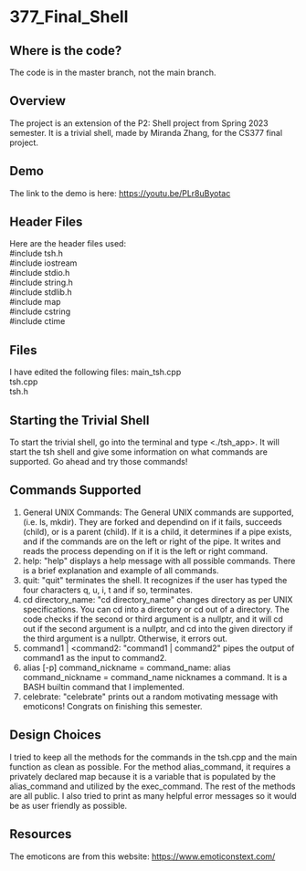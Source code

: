 # 377_Final_Shell

## Where is the code?
  The code is in the master branch, not the main branch.

## Overview
  The project is an extension of the P2: Shell project from Spring 2023 semester. It is a trivial shell, made by Miranda Zhang, for the CS377 final project.

## Demo
  The link to the demo is here: https://youtu.be/PLr8uByotac

## Header Files
  Here are the header files used: <br>
  #include tsh.h <br>
  #include iostream <br>
  #include stdio.h <br>
  #include string.h <br>
  #include stdlib.h <br>
  #include map <br>
  #include cstring <br>
  #include ctime <br>

## Files
  I have edited the following files:
  main_tsh.cpp <br>
  tsh.cpp <br>
  tsh.h <br>
  
## Starting the Trivial Shell
  To start the trivial shell, go into the terminal and type <./tsh_app>. It will start the tsh shell and give some information on what commands are supported. Go ahead and try those commands!
  
## Commands Supported
  1. General UNIX Commands:
    The General UNIX commands are supported, (i.e. ls, mkdir). They are forked and dependind on if it fails, succeeds (child), or is a parent (child). If it is a child, it determines if a pipe exists, and if the commands are on the left or right of the pipe. It writes and reads the process depending on if it is the left or right command. 
  2. help:
    "help" displays a help message with all possible commands. There is a brief explanation and example of all commands.
  3. quit:
    "quit" terminates the shell. It recognizes if the user has typed the four characters q, u, i, t and if so, terminates.
  4. cd directory_name:
  "cd directory_name" changes directory as per UNIX specifications. You can cd into a directory or cd out of a directory. The code checks if the second or third argument is a nullptr, and it will cd out if the second argument is a nullptr, and cd into the given directory if the third argument is a nullptr. Otherwise, it errors out. 
  5. command1 | <command2:
  "command1 | command2" pipes the output of command1 as the input to command2.
  6. alias [-p] command_nickname = command_name: 
  alias command_nickname = command_name nicknames a command. It is a BASH builtin command that I implemented.
  7. celebrate:
    "celebrate" prints out a random motivating message with emoticons! Congrats on finishing this semester. 

## Design Choices
I tried to keep all the methods for the commands in the tsh.cpp and the main function as clean as possible. For the method alias_command, it requires a privately declared map because it is a variable that is populated by the alias_command and utilized by the exec_command. The rest of the methods are all public. I also tried to print as many helpful error messages so it would be as user friendly as possible.

## Resources
The emoticons are from this website: https://www.emoticonstext.com/
